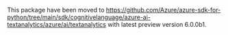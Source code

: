 This package have been moved to https://github.com/Azure/azure-sdk-for-python/tree/main/sdk/cognitivelanguage/azure-ai-textanalytics/azure/ai/textanalytics with latest preview version 6.0.0b1.